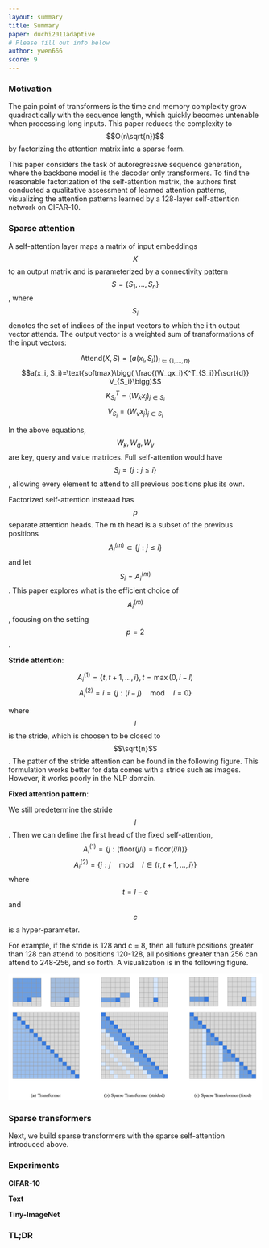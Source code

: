 ```yaml
---
layout: summary
title: Summary
paper: duchi2011adaptive 
# Please fill out info below
author: ywen666 
score: 9
---
```


### Motivation

The pain point of transformers is the time and memory complexity grow quadractically with the sequence length, which quickly becomes untenable when processing long inputs. This paper reduces the complexity to $$O(n\sqrt{n})$$ by factorizing the attention matrix into a sparse form. 

This paper considers the task of autoregressive sequence generation, where the backbone model is the decoder only transformers. To find the reasonable factorization of the self-attention matrix, the authors first conducted a qualitative assessment of learned attention patterns, visualizing the attention patterns learned by a 128-layer self-attention network on CIFAR-10.

### Sparse attention

A self-attention layer maps a matrix of input embeddings $$X$$ to an output matrix and is parameterized by a connectivity pattern $$S = \{S_1, ..., S_n\}$$, where $$S_i$$ denotes the set of indices of the input vectors to which the i th output vector
attends. The output vector is a weighted sum of transformations of the input vectors:

$$\text{Attend}(X, S) = \Big( a(x_i, S_i) \Big)_{i\in\{1,\dots,n \}}$$
$$a(x_i, S_i)=\text{softmax}\bigg( \frac{(W_qx_i)K^T_{S_i}}{\sqrt{d}} V_{S_i}\bigg)$$
$$K^T_{S_i} = \big( W_k x_j \big)_{j\in S_i}$$
$$V_{S_i} = \big( W_v x_j \big)_{j\in S_i}$$

In the above equations, $$W_k, W_q, W_v$$ are key, query and value matrices. Full self-attention would have $$S_i=\{j:j\leq i\}$$, allowing every element to attend to all previous positions plus its own.

Factorized self-attention insteaad has $$p$$ separate attention heads. The m th head is a subset of the previous positions $$A_i^{(m)}\subset \{ j:j\leq i \}$$ and let $$S_i=A_i^{(m)}$$. This paper explores what is the efficient choice of $$A_i^{(m)}$$, focusing on the setting $$p=2$$.

**Stride attention**:

$$A_i^{(1)} = \{ t, t+1, \dots, i\}, t = \max(0, i − l)$$
$$A_i^{(2)} = i = \{ j: (i-j) \quad \text{mod} \quad l = 0 \}$$

where $$l$$ is the stride, which is choosen to be closed to $$\sqrt{n}$$. The patter of the stride attention can be found in the following figure. This formulation works better for data comes with a stride such as images. However, it works poorly in the NLP domain.

**Fixed attention pattern**:

We still predetermine the stride $$l$$. Then we can define the first head of the fixed self-attention, 
$$A_i^{(1)} = \{ j: \big( \text{floor}(j/l)=\text{floor}(i/l) \big) \}$$
$$A_i^{(2)} = \{ j: j\quad \text{mod} \quad l \in \{ t, t+1, \dots, i\} \}$$
where $$t = l − c$$ and $$c$$ is a hyper-parameter.

For example, if the stride is 128 and c = 8, then all future positions greater than 128 can attend to positions 120-128, all positions greater than 256 can attend to 248-256, and so
forth. A visualization is in the following figure.

<center>
<img width="800px" src="child2019GeneratingLS_2_figure1.png"/><br />
</center>

### Sparse transformers
Next, we build sparse transformers with the sparse self-attention introduced above.

### Experiments

**CIFAR-10**

**Text**

**Tiny-ImageNet**


### TL;DR

